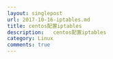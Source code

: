 ```yaml
---
layout: singlepost
url: 2017-10-16-iptables.md
title: centos配置iptables
description:   centos配置iptables
category: Linux
comments: true
---
```


